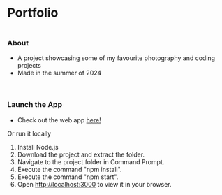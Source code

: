 # Portfolio

<img src=""/>

<br>

### About

- A project showcasing some of my favourite photography and coding projects
- Made in the summer of 2024

<br>

### Launch the App

- Check out the web app [here!](https://krishhfi.github.io/Portfolio/#)

Or run it locally

1) Install Node.js
2) Download the project and extract the folder.
3) Navigate to the project folder in Command Prompt.
4) Execute the command "npm install".
5) Execute the command "npm start".
6) Open [http://localhost:3000](http://localhost:3000) to view it in your browser.


